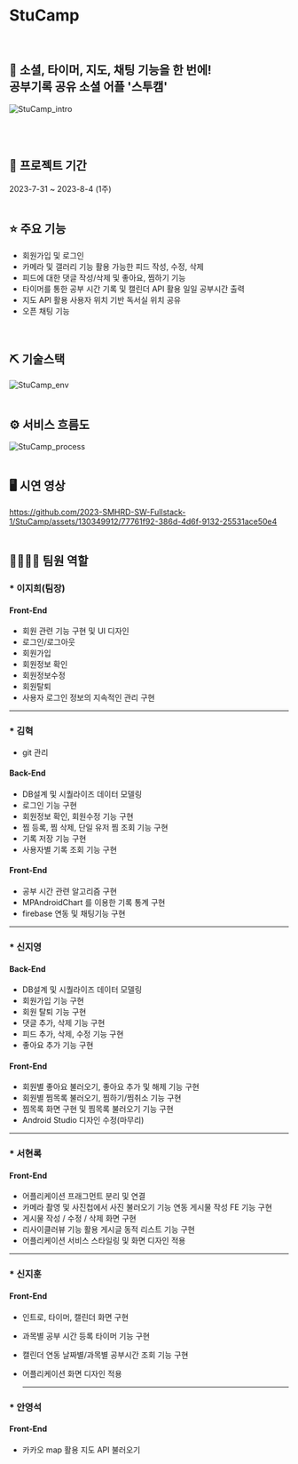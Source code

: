# StuCamp
<br>

## 👀 소셜, 타이머, 지도, 채팅 기능을 한 번에! <br>공부기록 공유 소셜 어플 '스투캠'
![StuCamp_intro](https://github.com/2023-SMHRD-SW-Fullstack-1/StuCamp/assets/130349912/229f9b1e-f114-4c86-9500-becffb642e5e)

<br>
<br>

## 📅 프로젝트 기간
2023-7-31 ~ 2023-8-4 (1주)
<br>
<br>

## ⭐ 주요 기능
* 회원가입 및 로그인
* 카메라 및 갤러리 기능 활용 가능한 피드 작성, 수정, 삭제
* 피드에 대한 댓글 작성/삭제 및 좋아요, 찜하기 기능
* 타이머를 통한 공부 시간 기록 및 캘린더 API 활용 일일 공부시간 출력
* 지도 API 활용 사용자 위치 기반 독서실 위치 공유 
* 오픈 채팅 기능
<br>

## ⛏ 기술스택
![StuCamp_env](https://github.com/2023-SMHRD-SW-Fullstack-1/StuCamp/assets/130349912/707e3486-073c-4bdd-a206-1a409273faa5)
<br>
<br>

## ⚙ 서비스 흐름도
![StuCamp_process](https://github.com/2023-SMHRD-SW-Fullstack-1/StuCamp/assets/130349912/e6fab11f-e0a9-4e5b-86bd-626accb0b76c)
<br>
<br>

## 🖥 시연 영상
https://github.com/2023-SMHRD-SW-Fullstack-1/StuCamp/assets/130349912/77761f92-386d-4d6f-9132-25531ace50e4
<br>
<br>

## 👨‍👩‍👦‍👦 팀원 역할

### * 이지희(팀장)
  
#### Front-End
- 회원 관련 기능 구현 및 UI 디자인
- 로그인/로그아웃
- 회원가입
- 회원정보 확인
- 회원정보수정
- 회원탈퇴
- 사용자 로그인 정보의 지속적인 관리 구현

---

### * 김혁

- git 관리
  
#### Back-End
- DB설계 및 시퀄라이즈 데이터 모델링
- 로그인 기능 구현
- 회원정보 확인, 회원수정 기능 구현
- 찜 등록, 찜 삭제, 단일 유저 찜 조회 기능 구현
- 기록 저장 기능 구현
- 사용자별 기록 조회 기능 구현
  
#### Front-End
- 공부 시간 관련 알고리즘 구현
- MPAndroidChart 를 이용한 기록 통계 구현
- firebase 연동 및 채팅기능 구현

---

### * 신지영

#### Back-End
- DB설계 및 시퀄라이즈 데이터 모델링
- 회원가입 기능 구현
- 회원 탈퇴 기능 구현
- 댓글 추가, 삭제 기능 구현
- 피드 추가, 삭제, 수정 기능 구현
- 좋아요 추가 기능 구현

#### Front-End
- 회원별 좋아요 불러오기, 좋아요 추가 및 해제 기능 구현
- 회원별 찜목록 불러오기, 찜하기/찜취소 기능 구현
- 찜목록 화면 구현 및 찜목록 불러오기 기능 구현
- Android Studio 디자인 수정(마무리)

---

### * 서현록

#### Front-End
- 어플리케이션 프래그먼트 분리 및 연결
- 카메라 촬영 및 사진첩에서 사진 불러오기 기능 연동 게시물 작성 FE 기능 구현
- 게시물 작성 / 수정 / 삭제 화면 구현
- 리사이클러뷰 기능 활용 게시글 동적 리스트 기능 구현
- 어플리케이션 서비스 스타일링 및 화면 디자인 적용

---

### * 신지훈

#### Front-End
- 인트로, 타이머, 캘린더 화면 구현
- 과목별 공부 시간 등록 타이머 기능 구현
- 캘린더 연동 날짜별/과목별 공부시간 조회 기능 구현
- 어플리케이션 화면 디자인 적용

  ---

### * 안영석

#### Front-End
- 카카오 map 활용 지도 API 불러오기
